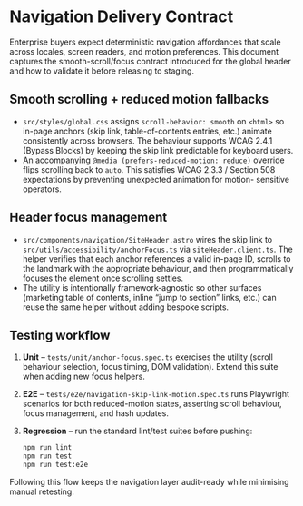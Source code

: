 # Navigation Delivery Contract

Enterprise buyers expect deterministic navigation affordances that scale across locales, screen
readers, and motion preferences. This document captures the smooth-scroll/focus contract introduced
for the global header and how to validate it before releasing to staging.

## Smooth scrolling + reduced motion fallbacks

- `src/styles/global.css` assigns `scroll-behavior: smooth` on `<html>` so in-page anchors (skip link,
  table-of-contents entries, etc.) animate consistently across browsers. The behaviour supports WCAG
  2.4.1 (Bypass Blocks) by keeping the skip link predictable for keyboard users.
- An accompanying `@media (prefers-reduced-motion: reduce)` override flips scrolling back to `auto`.
  This satisfies WCAG 2.3.3 / Section 508 expectations by preventing unexpected animation for motion-
  sensitive operators.

## Header focus management

- `src/components/navigation/SiteHeader.astro` wires the skip link to
  `src/utils/accessibility/anchorFocus.ts` via `siteHeader.client.ts`. The helper verifies that each
  anchor references a valid in-page ID, scrolls to the landmark with the appropriate behaviour, and
  then programmatically focuses the element once scrolling settles.
- The utility is intentionally framework-agnostic so other surfaces (marketing table of contents,
  inline “jump to section” links, etc.) can reuse the same helper without adding bespoke scripts.

## Testing workflow

1. **Unit** – `tests/unit/anchor-focus.spec.ts` exercises the utility (scroll behaviour selection,
   focus timing, DOM validation). Extend this suite when adding new focus helpers.
2. **E2E** – `tests/e2e/navigation-skip-link-motion.spec.ts` runs Playwright scenarios for both
   reduced-motion states, asserting scroll behaviour, focus management, and hash updates.
3. **Regression** – run the standard lint/test suites before pushing:

   ```bash
   npm run lint
   npm run test
   npm run test:e2e
   ```

Following this flow keeps the navigation layer audit-ready while minimising manual retesting.
